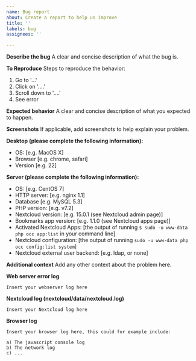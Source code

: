 ```yaml
---
name: Bug report
about: Create a report to help us improve
title: ''
labels: bug
assignees: ''

---
```


**Describe the bug**
A clear and concise description of what the bug is.

**To Reproduce**
Steps to reproduce the behavior:
1. Go to '...'
2. Click on '....'
3. Scroll down to '....'
4. See error

**Expected behavior**
A clear and concise description of what you expected to happen.

**Screenshots**
If applicable, add screenshots to help explain your problem.

**Desktop (please complete the following information):**
 - OS: [e.g. MacOS X]
 - Browser [e.g. chrome, safari]
 - Version [e.g. 22]

**Server (please complete the following information):**
 - OS: [e.g. CentOS 7]
 - HTTP server: [e.g. nginx 1.1]
 - Database [e.g. MySQL 5.3]
 - PHP version: [e.g. v7.2]
 - Nextcloud version: [e.g. 15.0.1 (see Nextcloud admin page)]
 - Bookmarks app version: [e.g. 1.1.0 (see Nextcloud apps page)]
 - Activated Nextcloud Apps: [the output of running `$ sudo -u www-data php occ app:list` in your command line]
 - Nextcloud configuration: [the output of running `sudo -u www-data php occ config:list system`]
 - Nextcloud external user backend: [e.g. ldap, or none]

**Additional context**
Add any other context about the problem here.

**Web server error log**
```
Insert your webserver log here
```

**Nextcloud log (nextcloud/data/nextcloud.log)**
```
Insert your Nextcloud log here
```

**Browser log**
```
Insert your browser log here, this could for example include:

a) The javascript console log
b) The network log 
c) ...
```
